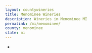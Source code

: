 ```yaml
---
layout: countywineries
title: Menominee Wineries
description: Wineries in Menominee MI
permalink: /mi/menominee/
county: menominee
state: mi
---
```

-
